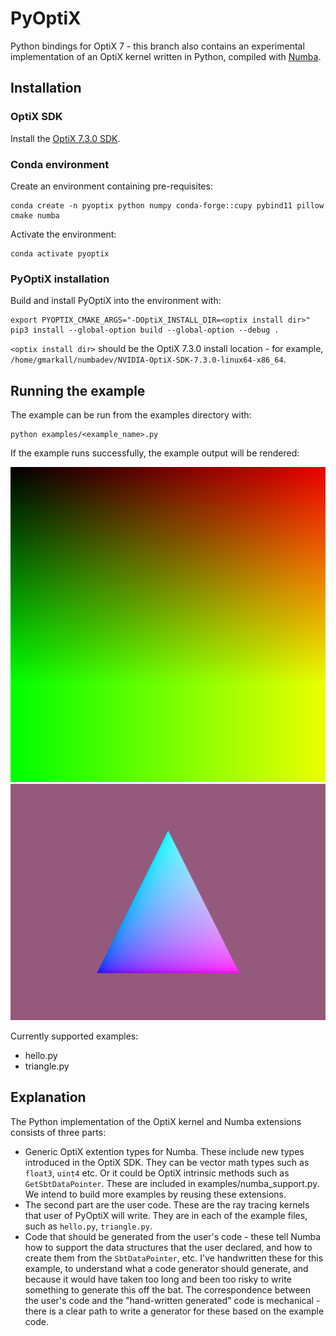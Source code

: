 # PyOptiX

Python bindings for OptiX 7 - this branch also contains an experimental
implementation of an OptiX kernel written in Python, compiled with
[Numba](https://numba.pydata.org).


## Installation

### OptiX SDK

Install the [OptiX 7.3.0
SDK](https://developer.nvidia.com/optix/downloads/7.3.0/linux64).


### Conda environment

Create an environment containing pre-requisites:

```
conda create -n pyoptix python numpy conda-forge::cupy pybind11 pillow cmake numba
```

Activate the environment:

```
conda activate pyoptix
```

### PyOptiX installation

Build and install PyOptiX into the environment with:

```
export PYOPTIX_CMAKE_ARGS="-DOptiX_INSTALL_DIR=<optix install dir>"
pip3 install --global-option build --global-option --debug .
```

`<optix install dir>` should be the OptiX 7.3.0 install location - for example,
`/home/gmarkall/numbadev/NVIDIA-OptiX-SDK-7.3.0-linux64-x86_64`.


## Running the example

The example can be run from the examples directory with:

```
python examples/<example_name>.py
```

If the example runs successfully, the example output will be rendered:

![Hello output](example_output.png)
![Triangle output](triangle.png)

Currently supported examples:
- hello.py
- triangle.py

## Explanation

The Python implementation of the OptiX kernel and Numba extensions consists of
three parts:

- Generic OptiX extention types for Numba. These include new types introduced in
the OptiX SDK. They can be vector math types such as `float3`, `uint4` etc. Or it
could be OptiX intrinsic methods such as `GetSbtDataPointer`. These are included in
examples/numba_support.py. We intend to build more examples by reusing these extensions.
- The second part are the user code. These are the ray tracing kernels that user
of PyOptiX will write. They are in each of the example files, such as `hello.py`,
`triangle.py`.
- Code that should be generated from the user's code - these tell Numba how to
  support the data structures that the user declared, and how to create them
  from the `SbtDataPointer`, etc. I've handwritten these for this example, to
  understand what a code generator should generate, and because it would have
  taken too long and been too risky to write something to generate this off the
  bat. The correspondence between the user's code and the "hand-written
  generated" code is mechanical - there is a clear path to write a generator for
  these based on the example code.
